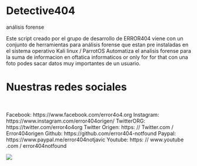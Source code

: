 # Detective404
análisis forense
<p>Este script creado por el grupo de desarrollo de ERROR404 viene con un conjunto de herramientas para análisis forense que estan pre instaladas en el sistema operativo Kali linux / ParrotOS Automatiza el analisis forense para la suma de informacion en oftatica informaticos or only for for that con una foto podes sacar datos muy importantes de un usuario.</p>

<h1>Nuestras redes sociales</h1>
<br>
<p>Facebook: https://www.facebook.com/error4o4.org
Instagram: https://www.instagram.com/error404origen/
TwitterORG: https://twitter.com/error4o4org
Twitter Origen: https: // Twitter.com / Error404origen
Github: https://github.com/error404-notfound
Paypal: https://www.paypal.me/error404notjavic
Youtube: https: // www.youtube .com / error404notfound</p>
<img src="https://github.com/error404-notfound/Detective404/blob/master/detective404.png">
